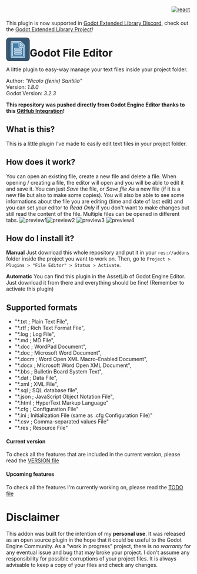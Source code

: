 <p align="right">
<a href="https://discord.gg/KnJGY9S">
  <img src="https://github.com/fenix-hub/ColoredBadges/blob/master/svg/social/discord.svg" alt="react" style="vertical-align:top; margin:6px 4px">
</a>
</p>

This plugin is now supported in [Godot Extended Library Discord](https://discord.gg/JNrcucg), check out the [Godot Extended Library Project](https://github.com/godot-extended-libraries)!

<img src="addons/file-editor/icon.png" width="64" height="64" align="left">

# Godot File Editor
A little plugin to easy-way manage your text files inside your project folder.

Author: *"Nicolo (fenix) Santilio"*  
Version: *1.8.0*  
Godot Version: *3.2.3*  

**This repository was pushed directly from Godot Engine Editor thanks to this [GitHub Integration](https://github.com/fenix-hub/godot-engine.github-integration)!**

## What is this?
This is a little plugin I've made to easily edit text files in your project folder.

## How does it work?
You can open an existing file, create a new file and delete a file.
When opening / creating a file, the editor will open and you will be able to edit it and save it.
You can just *Save* the file, or *Save file As* a new file (if it is a new file but also to make some copies).
You will also be able to see some informations about the file you are editing (time and date of last edit) and you can set your editor to *Read Only* if you don't want to make changes but still read the content of the file.
Multiple files can be opened in different tabs.
![preview1](https://i.imgur.com/BbZzKzD.png)![preview2](https://i.imgur.com/asggk4f.png) ![preview3](https://i.imgur.com/omReRZr.png) ![preview4](https://i.imgur.com/d8pMJsE.png)

## How do I install it?
**Manual**
Just download this whole repository and put it in your `res://addons` folder inside the project you want to work on.
Then, go to `Project > Plugins > "File Editor" > Status > Activate`.

**Automatic**
You can find this plugin in the AssetLib of Godot Engine Editor. Just download it from there and everything should be fine!
(Remember to activate this plugin)

## Supported formats
+ "*.txt ; Plain Text File",
+ "*.rtf ; Rich Text Format File",
+ "*.log ; Log File",
+ "*.md ; MD File",
+ "*.doc ; WordPad Document",
+ "*.doc ; Microsoft Word Document",
+ "*.docm ; Word Open XML Macro-Enabled Document",
+ "*.docx ; Microsoft Word Open XML Document",
+ "*.bbs ; Bulletin Board System Text",
+ "*.dat ; Data File",
+ "*.xml ; XML File",
+ "*.sql ; SQL database file",
+ "*.json ; JavaScript Object Notation File",
+ "*.html ; HyperText Markup Language"
+ "*.cfg ; Configuration File"
+ "*.ini ; Initialization File (same as .cfg Configuration File)"
+ "*.csv ; Comma-separated values File"
+ "*.res ; Resource File"

#### Current version
To check all the features that are included in the current version, please read the [VERSION file](./VERSION.md)

#### Upcoming features
To check all the features I'm currently working on, please read the [TODO file](./TODO.md)

#  Disclaimer
This addon was built for the intention of my **personal use**. It was released as an open source plugin in the hope that it could be useful to the Godot Engine Community.
As a "work in progress" project, there is *no warranty* for any eventual issue and bug that may broke your project.
I don't assume any responsibility for possible corruptions of your project files. It is always advisable to keep a copy of your files and check any changes.
